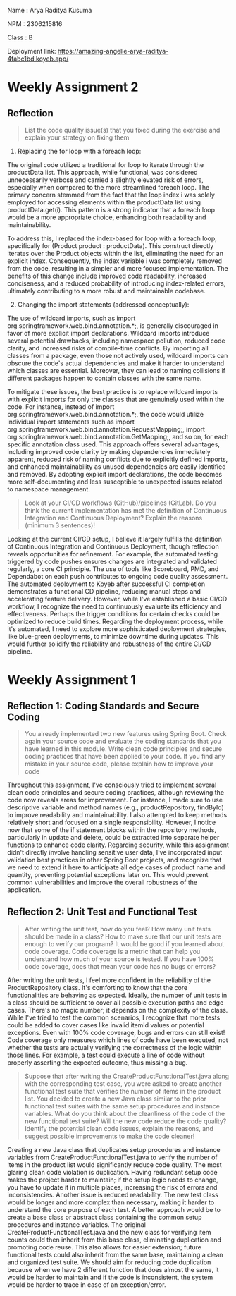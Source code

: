 Name    : Arya Raditya Kusuma

NPM     : 2306215816

Class    : B

Deployment link: https://amazing-angelle-arya-raditya-4fabc1bd.koyeb.app/

# Weekly Assignment 2
## Reflection
> List the code quality issue(s) that you fixed during the exercise and explain your strategy on fixing them

1. Replacing the for loop with a foreach loop:

The original code utilized a traditional for loop to iterate through the productData list. This approach, while functional, was considered unnecessarily verbose and carried a slightly elevated risk of errors, especially when compared to the more streamlined foreach loop. The primary concern stemmed from the fact that the loop index i was solely employed for accessing elements within the productData list using productData.get(i). This pattern is a strong indicator that a foreach loop would be a more appropriate choice, enhancing both readability and maintainability.

To address this, I replaced the index-based for loop with a foreach loop, specifically for (Product product : productData). This construct directly iterates over the Product objects within the list, eliminating the need for an explicit index. Consequently, the index variable i was completely removed from the code, resulting in a simpler and more focused implementation. The benefits of this change include improved code readability, increased conciseness, and a reduced probability of introducing index-related errors, ultimately contributing to a more robust and maintainable codebase.

2. Changing the import statements (addressed conceptually):

The use of wildcard imports, such as import org.springframework.web.bind.annotation.*;, is generally discouraged in favor of more explicit import declarations. Wildcard imports introduce several potential drawbacks, including namespace pollution, reduced code clarity, and increased risks of compile-time conflicts. By importing all classes from a package, even those not actively used, wildcard imports can obscure the code's actual dependencies and make it harder to understand which classes are essential. Moreover, they can lead to naming collisions if different packages happen to contain classes with the same name.

To mitigate these issues, the best practice is to replace wildcard imports with explicit imports for only the classes that are genuinely used within the code. For instance, instead of import org.springframework.web.bind.annotation.*;, the code would utilize individual import statements such as import org.springframework.web.bind.annotation.RequestMapping;, import org.springframework.web.bind.annotation.GetMapping;, and so on, for each specific annotation class used. This approach offers several advantages, including improved code clarity by making dependencies immediately apparent, reduced risk of naming conflicts due to explicitly defined imports, and enhanced maintainability as unused dependencies are easily identified and removed. By adopting explicit import declarations, the code becomes more self-documenting and less susceptible to unexpected issues related to namespace management.

> Look at your CI/CD workflows (GitHub)/pipelines (GitLab). Do you think the current implementation has met the definition of Continuous Integration and Continuous Deployment? Explain the reasons (minimum 3 sentences)!

Looking at the current CI/CD setup, I believe it largely fulfills the definition of Continuous Integration and Continuous Deployment, though reflection reveals opportunities for refinement. For example, the automated testing triggered by code pushes ensures changes are integrated and validated regularly, a core CI principle. The use of tools like Scoreboard, PMD, and Dependabot on each push contributes to ongoing code quality assessment. The automated deployment to Koyeb after successful CI completion demonstrates a functional CD pipeline, reducing manual steps and accelerating feature delivery. However, while I've established a basic CI/CD workflow, I recognize the need to continuously evaluate its efficiency and effectiveness. Perhaps the trigger conditions for certain checks could be optimized to reduce build times. Regarding the deployment process, while it's automated, I need to explore more sophisticated deployment strategies, like blue-green deployments, to minimize downtime during updates. This would further solidify the reliability and robustness of the entire CI/CD pipeline.


# Weekly Assignment 1
## Reflection 1: Coding Standards and Secure Coding
> You already implemented two new features using Spring Boot. Check again your source code and evaluate the coding standards that you have learned in this module. Write clean code principles and secure coding practices that have been applied to your code.  If you find any mistake in your source code, please explain how to improve your code

Throughout this assignment, I've consciously tried to implement several clean code principles and secure coding practices, although reviewing the code now reveals areas for improvement. For instance, I made sure to use descriptive variable and method names (e.g., productRepository, findById) to improve readability and maintainability. I also attempted to keep methods relatively short and focused on a single responsibility. However, I notice now that some of the if statement blocks within the repository methods, particularly in update and delete, could be extracted into separate helper functions to enhance code clarity. Regarding security, while this assignment didn't directly involve handling sensitive user data, I've incorporated input validation best practices in other Spring Boot projects, and recognize that we need to extend it here to anticipate all edge cases of product name and quantity, preventing potential exceptions later on. This would prevent common vulnerabilities and improve the overall robustness of the application. 

## Reflection 2: Unit Test and Functional Test
> After writing the unit test, how do you feel? How many unit tests should be made in a class? How to make sure that our unit tests are enough to verify our program? It would be good if you learned about code coverage. Code coverage is a metric that can help you understand how much of your source is tested. If you have 100% code coverage, does that mean your code has no bugs or errors? 

After writing the unit tests, I feel more confident in the reliability of the ProductRepository class. It's comforting to know that the core functionalities are behaving as expected. Ideally, the number of unit tests in a class should be sufficient to cover all possible execution paths and edge cases. There's no magic number; it depends on the complexity of the class. While I've tried to test the common scenarios, I recognize that more tests could be added to cover cases like invalid itemId values or potential exceptions. Even with 100% code coverage, bugs and errors can still exist! Code coverage only measures which lines of code have been executed, not whether the tests are actually verifying the correctness of the logic within those lines. For example, a test could execute a line of code without properly asserting the expected outcome, thus missing a bug.

> Suppose that after writing the CreateProductFunctionalTest.java along with the corresponding test case, you were asked to create another functional test suite that verifies the number of items in the product list. You decided to create a new Java class similar to the prior functional test suites with the same setup procedures and instance variables. What do you think about the cleanliness of the code of the new functional test suite? Will the new code reduce the code quality? Identify the potential clean code issues, explain the reasons, and suggest possible improvements to make the code cleaner!

Creating a new Java class that duplicates setup procedures and instance variables from CreateProductFunctionalTest.java to verify the number of items in the product list would significantly reduce code quality. The most glaring clean code violation is duplication. Having redundant setup code makes the project harder to maintain; if the setup logic needs to change, you have to update it in multiple places, increasing the risk of errors and inconsistencies. Another issue is reduced readability. The new test class would be longer and more complex than necessary, making it harder to understand the core purpose of each test. A better approach would be to create a base class or abstract class containing the common setup procedures and instance variables. The original CreateProductFunctionalTest.java and the new class for verifying item counts could then inherit from this base class, eliminating duplication and promoting code reuse. This also allows for easier extension; future functional tests could also inherit from the same base, maintaining a clean and organized test suite. We should aim for reducing code duplication because when we have 2 different function that does almost the same, it would be harder to maintain and if the code is inconsistent, the system would be harder to trace in case of an exception/error.